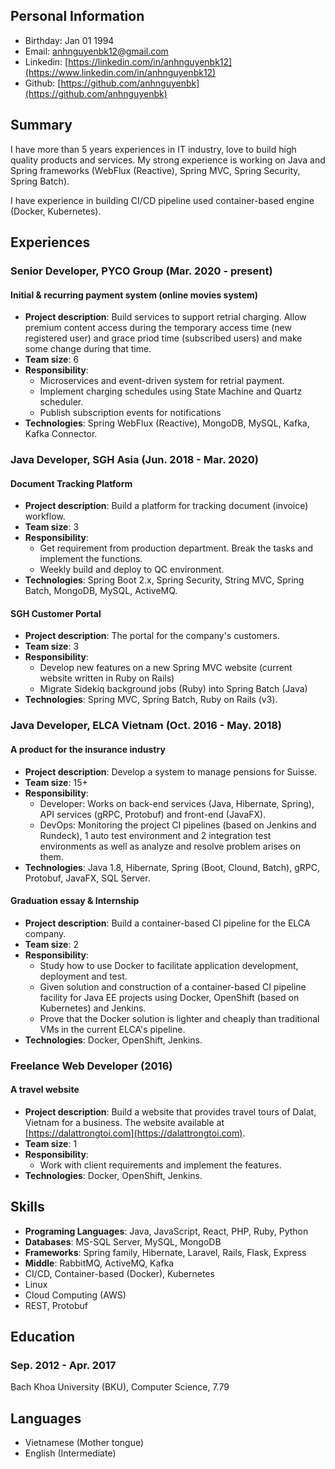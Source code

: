 ## Personal Information
- Birthday: Jan 01 1994
- Email: anhnguyenbk12@gmail.com
- Linkedin: [https://linkedin.com/in/anhnguyenbk12](https://www.linkedin.com/in/anhnguyenbk12)
- Github: [https://github.com/anhnguyenbk](https://github.com/anhnguyenbk)

## Summary

I have more than 5 years experiences in IT industry, love to build high quality products and services. My strong experience is working on Java and Spring frameworks (WebFlux (Reactive), Spring MVC, Spring Security, Spring Batch).

I have experience in building CI/CD pipeline used container-based engine (Docker, Kubernetes).

## Experiences

### Senior Developer, PYCO Group (Mar. 2020 - present)

#### Initial & recurring payment system (online movies system)

- **Project description**: Build services to support retrial charging. Allow premium content access during the temporary access time (new registered user) and grace priod time (subscribed users) and make some change during that time.
- **Team size**: 6
- **Responsibility**:
    - Microservices and event-driven system for retrial payment.
    - Implement charging schedules using State Machine and Quartz scheduler.
    - Publish subscription events for notifications
- **Technologies**: Spring WebFlux (Reactive), MongoDB, MySQL, Kafka, Kafka Connector.

### Java Developer, SGH Asia (Jun. 2018 - Mar. 2020)

#### Document Tracking Platform

- **Project description**: Build a platform for tracking document (invoice) workflow.
- **Team size**: 3
- **Responsibility**:
    * Get requirement from production department. Break the tasks and implement the functions.
    * Weekly build and deploy to QC environment.
- **Technologies**: Spring Boot 2.x, Spring Security, String MVC, Spring Batch, MongoDB, MySQL, ActiveMQ.

#### SGH Customer Portal

- **Project description**: The portal for the company's customers.
- **Team size**: 3
- **Responsibility**:
    * Develop new features on a new Spring MVC website (current website written in Ruby on Rails)
    * Migrate Sidekiq background jobs (Ruby) into Spring Batch (Java)
- **Technologies**: Spring MVC, Spring Batch, Ruby on Rails (v3).

### Java Developer, ELCA Vietnam (Oct. 2016 - May. 2018)

#### A product for the insurance industry

- **Project description**: Develop a system to manage pensions for Suisse.
- **Team size**: 15+
- **Responsibility**:
    * Developer: Works on back-end services (Java, Hibernate, Spring), API services (gRPC, Protobuf) and front-end (JavaFX).
    * DevOps: Monitoring the project CI pipelines (based on Jenkins and Rundeck), 1 auto test environment and 2 integration test environments as well as analyze and resolve problem arises on them.
- **Technologies**: Java 1.8, Hibernate, Spring (Boot, Clound, Batch), gRPC, Protobuf, JavaFX, SQL Server.

#### Graduation essay & Internship

- **Project description**: Build a container-based CI pipeline for the ELCA company.
- **Team size**: 2
- **Responsibility**:
    * Study how to use Docker to facilitate application development, deployment and test.
    * Given solution and construction of a container-based CI pipeline facility for Java EE projects using Docker, OpenShift (based on Kubernetes) and Jenkins.
    * Prove that the Docker solution is lighter and cheaply than traditional VMs in the current ELCA's pipeline.
- **Technologies**: Docker, OpenShift, Jenkins.

### Freelance Web Developer (2016)

#### A travel website

- **Project description**: Build a website that provides travel tours of Dalat, Vietnam for a business. The website available at [https://dalattrongtoi.com](https://dalattrongtoi.com).
- **Team size**: 1
- **Responsibility**:
    * Work with client requirements and implement the features.
- **Technologies**: Docker, OpenShift, Jenkins.

## Skills

- **Programing Languages**: Java, JavaScript, React, PHP, Ruby, Python
- **Databases**: MS-SQL Server, MySQL, MongoDB
- **Frameworks**: Spring family, Hibernate, Laravel, Rails, Flask, Express
- **Middle**: RabbitMQ, ActiveMQ, Kafka
- CI/CD, Container-based (Docker), Kubernetes
- Linux
- Cloud Computing (AWS)
- REST, Protobuf

## Education

### Sep. 2012 - Apr. 2017
Bach Khoa University (BKU), Computer Science, 7.79

## Languages
- Vietnamese (Mother tongue)
- English (Intermediate)
